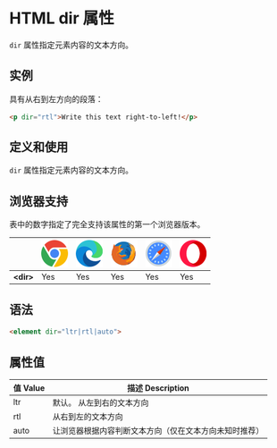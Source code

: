 HTML dir 属性
===

`dir` 属性指定元素内容的文本方向。

## 实例

具有从右到左方向的段落：

```html idoc:preview
<p dir="rtl">Write this text right-to-left!</p>
```

## 定义和使用

`dir` 属性指定元素内容的文本方向。

## 浏览器支持

表中的数字指定了完全支持该属性的第一个浏览器版本。

| &nbsp; | ![chrome][1] | ![edge][2] | ![firefox][3] | ![safari][4] | ![opera][5] |
| ---- | ---- | ---- | ---- | ---- | ---- |
| __&lt;dir&gt;__ | Yes | Yes | Yes | Yes | Yes |
<!--rehype:style=width: 100%; display: inline-table;-->

## 语法

```html
<element dir="ltr|rtl|auto">
```

## 属性值

值 Value | 描述 Description
---- | ----
ltr | 默认。 从左到右的文本方向
rtl | 从右到左的文本方向
auto | 让浏览器根据内容判断文本方向（仅在文本方向未知时推荐）


[1]: ../../assets/chrome.svg
[2]: ../../assets/edge.svg
[3]: ../../assets/firefox.svg
[4]: ../../assets/safari.svg
[5]: ../../assets/opera.svg